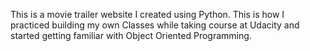 This is a movie trailer website I created using Python. This is how I practiced building 
my own Classes while taking course at Udacity and started getting familiar with Object 
Oriented Programming.  
